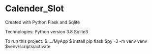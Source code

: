 # Calender_Slot

Created with Python Flask and Sqlite

Technologies:
 Python version 3.8
 Sqlite3
 
To run this project:
$..../MyApp
$ install pip flask
$py -3 -m venv venv
$venv\scripts\activate
 
 

